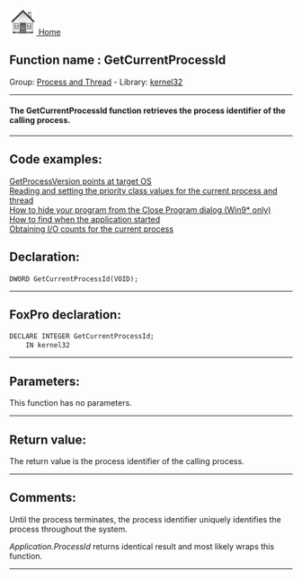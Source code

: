 [<img src="../../images/home.png"> Home ](https://github.com/VFPX/Win32API)  

## Function name : GetCurrentProcessId
Group: [Process and Thread](../../functions_group.md#Process_and_Thread)  -  Library: [kernel32](../../../libraries.md#kernel32)  
***  


#### The GetCurrentProcessId function retrieves the process identifier of the calling process.
***  


## Code examples:
[GetProcessVersion points at target OS](../../samples/sample_170.md)  
[Reading and setting the priority class values for the current process and thread](../../samples/sample_218.md)  
[How to hide your program from the Close Program dialog (Win9* only)](../../samples/sample_277.md)  
[How to find when the application started](../../samples/sample_534.md)  
[Obtaining I/O counts for the current process](../../samples/sample_535.md)  

## Declaration:
```foxpro  
DWORD GetCurrentProcessId(VOID);  
```  
***  


## FoxPro declaration:
```foxpro  
DECLARE INTEGER GetCurrentProcessId;
	IN kernel32  
```  
***  


## Parameters:
This function has no parameters.  
***  


## Return value:
The return value is the process identifier of the calling process.  
***  


## Comments:
Until the process terminates, the process identifier uniquely identifies the process throughout the system.  
  
<Em>Application.ProcessId</Em> returns identical result and most likely wraps this function.  
  
***  

